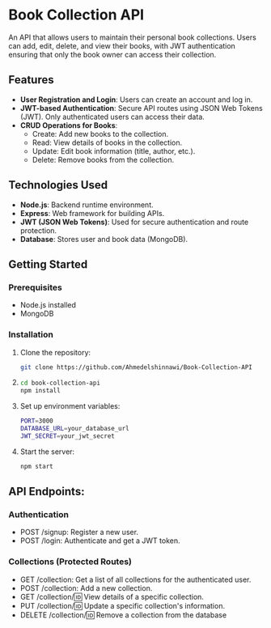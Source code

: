 # Book Collection API

An API that allows users to maintain their personal book collections. Users can add, edit, delete, and view their books, with JWT authentication ensuring that only the book owner can access their collection.

## Features

- **User Registration and Login**: Users can create an account and log in.
- **JWT-based Authentication**: Secure API routes using JSON Web Tokens (JWT). Only authenticated users can access their data.
- **CRUD Operations for Books**: 
  - Create: Add new books to the collection.
  - Read: View details of books in the collection.
  - Update: Edit book information (title, author, etc.).
  - Delete: Remove books from the collection.

## Technologies Used

- **Node.js**: Backend runtime environment.
- **Express**: Web framework for building APIs.
- **JWT (JSON Web Tokens)**: Used for secure authentication and route protection.
- **Database**: Stores user and book data (MongoDB).

## Getting Started

### Prerequisites

- Node.js installed
- MongoDB 

### Installation

1. Clone the repository:

   ```bash
   git clone https://github.com/Ahmedelshinnawi/Book-Collection-API
2.
   ```bash
   cd book-collection-api
   npm install
3. Set up environment variables:
   ```bash
   PORT=3000
   DATABASE_URL=your_database_url
   JWT_SECRET=your_jwt_secret
4. Start the server:
    ```bash
    npm start

## API Endpoints:
### Authentication
- POST /signup: Register a new user.
- POST /login: Authenticate and get a JWT token.

### Collections (Protected Routes)
- GET /collection: Get a list of all collections for the authenticated user.
- POST /collection: Add a new collection.
- GET /collection/:id: View details of a specific collection.
- PUT /collection/:id: Update a specific collection's information.
- DELETE /collection/:id: Remove a collection from the database
